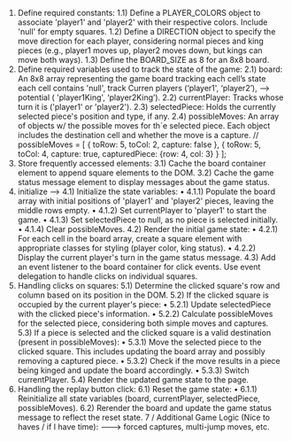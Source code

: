 1. Define required constants:
   1.1) Define a PLAYER_COLORS object to associate 'player1' and 'player2' with their respective
   colors. Include 'null' for empty squares.
   1.2) Define a DIRECTION object to specify the move direction for each player, considering
   normal pieces and king pieces (e.g., player1 moves up, player2 moves down, but kings can move
   both ways).
   1.3) Define the BOARD_SIZE as 8 for an 8x8 board.
2. Define required variables used to track the state of the game:
   2.1) board: An 8x8 array representing the game board tracking each cell’s state each cell contains
   'null', track Curren players (‘player1', ‘player2’), —> potential ( 'player1King', ‘player2King’).
   2.2) currentPlayer: Tracks whose turn it is ('player1' or 'player2').
   2.3) selectedPiece: Holds the currently selected piece's position and type, if any.
   2.4) possibleMoves: An array of objects w/ the possible moves for th`e selected piece.
   Each object includes the destination cell and whether the move is a capture.
   // possibleMoves = [
   { toRow: 5, toCol: 2, capture: false },
   { toRow: 5, toCol: 4, capture: true, capturedPiece: {row: 4, col: 3} }
   ];
3. Store frequently accessed elements:
   3.1) Cache the board container element to append square elements to the DOM.
   3.2) Cache the game status message element to display messages about the game status.
4. initialize —>
   4.1) Initialize the state variables:
   • 4.1.1) Populate the board array with initial positions of 'player1' and 'player2' pieces,
   leaving the middle rows empty.
   • 4.1.2) Set currentPlayer to 'player1' to start the game.
   • 4.1.3) Set selectedPiece to null, as no piece is selected initially.
   • 4.1.4) Clear possibleMoves.
   4.2) Render the initial game state:
   • 4.2.1) For each cell in the board array, create a square element with appropriate classes
   for styling (player color, king status).
   • 4.2.2) Display the current player's turn in the game status message.
   4.3) Add an event listener to the board container for click events. Use event delegation to handle
   clicks on individual squares.
5. Handling clicks on squares:
   5.1) Determine the clicked square's row and column based on its position in the DOM.
   5.2) If the clicked square is occupied by the current player's piece:
   • 5.2.1) Update selectedPiece with the clicked piece's information.
   • 5.2.2) Calculate possibleMoves for the selected piece, considering both simple moves and
   captures.
   5.3) If a piece is selected and the clicked square is a valid destination (present in possibleMoves):
   • 5.3.1) Move the selected piece to the clicked square. This includes updating the board
   array and possibly removing a captured piece.
   • 5.3.2) Check if the move results in a piece being kinged and update the board
   accordingly.
   • 5.3.3) Switch currentPlayer.
   5.4) Render the updated game state to the page.
6. Handling the replay button click:
   6.1) Reset the game state:
   • 6.1.1) Reinitialize all state variables (board, currentPlayer, selectedPiece,
   possibleMoves).
   6.2) Rerender the board and update the game status message to reflect the reset state.
   7 / Additional Game Logic (Nice to haves / if I have time):
   ——-> forced captures, multi-jump moves, etc.
